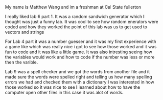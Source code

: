 My name is Matthew Wang and im a freshman at Cal State fullerton 

I really liked lab 6 part 1. It was a random sandwich generator which I thought was just a funny lab. It was cool to see how random 
enerators were coded and how they worked the point of this lab was us to get used to vectors and strings

For Lab 4 part it was a number guesser and it was my first experience with a game like which was really nice i got to see how those 
worked and it was fun to code and it was like a little game. It was also intresting seeing how the variables would work and how to 
code if the number was less or more then the varible.

Lab 9 was a spell checker and we got the words from another file and it made sure the words were spelled right and telling us how many
spelling errors we had and checked them with a dictionary I was interested in how those worked so it was nice to see I learned about 
how to have the computer open other files in this case it was alot of words.
